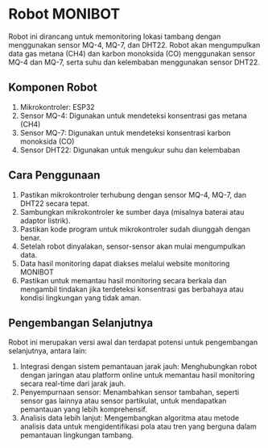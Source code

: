 # Robot MONIBOT

Robot ini dirancang untuk memonitoring lokasi tambang dengan menggunakan sensor MQ-4, MQ-7, dan DHT22. Robot akan mengumpulkan data gas metana (CH4) dan karbon monoksida (CO) menggunakan sensor MQ-4 dan MQ-7, serta suhu dan kelembaban menggunakan sensor DHT22.

## Komponen Robot

1. Mikrokontroler: ESP32
2. Sensor MQ-4: Digunakan untuk mendeteksi konsentrasi gas metana (CH4)
3. Sensor MQ-7: Digunakan untuk mendeteksi konsentrasi karbon monoksida (CO)
4. Sensor DHT22: Digunakan untuk mengukur suhu dan kelembaban

## Cara Penggunaan

1. Pastikan mikrokontroler terhubung dengan sensor MQ-4, MQ-7, dan DHT22 secara tepat.
2. Sambungkan mikrokontroler ke sumber daya (misalnya baterai atau adaptor listrik).
3. Pastikan kode program untuk mikrokontroler sudah diunggah dengan benar.
4. Setelah robot dinyalakan, sensor-sensor akan mulai mengumpulkan data.
5. Data hasil monitoring dapat diakses melalui website monitoring MONIBOT
6. Pastikan untuk memantau hasil monitoring secara berkala dan mengambil tindakan jika terdeteksi konsentrasi gas berbahaya atau kondisi lingkungan yang tidak aman.

## Pengembangan Selanjutnya

Robot ini merupakan versi awal dan terdapat potensi untuk pengembangan selanjutnya, antara lain:

1. Integrasi dengan sistem pemantauan jarak jauh: Menghubungkan robot dengan jaringan atau platform online untuk memantau hasil monitoring secara real-time dari jarak jauh.
2. Penyempurnaan sensor: Menambahkan sensor tambahan, seperti sensor gas lainnya atau sensor partikulat, untuk mendapatkan pemantauan yang lebih komprehensif.
3. Analisis data lebih lanjut: Mengembangkan algoritma atau metode analisis data untuk mengidentifikasi pola atau tren yang berguna dalam pemantauan lingkungan tambang.
